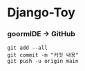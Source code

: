 # Django-Toy

### goormIDE -> GitHub
```
git add --all
git commit -m "커밋 내용"
git push -u origin main
```